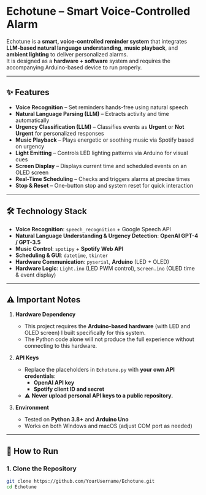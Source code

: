 # Echotune – Smart Voice-Controlled Alarm

Echotune is a **smart, voice-controlled reminder system** that integrates **LLM-based natural language understanding**, **music playback**, and **ambient lighting** to deliver personalized alarms.  
It is designed as a **hardware + software** system and requires the accompanying Arduino-based device to run properly.

---

## ✨ Features

- **Voice Recognition** – Set reminders hands-free using natural speech  
- **Natural Language Parsing (LLM)** – Extracts activity and time automatically  
- **Urgency Classification (LLM)** – Classifies events as **Urgent** or **Not Urgent** for personalized responses  
- **Music Playback** – Plays energetic or soothing music via Spotify based on urgency  
- **Light Emitting** – Controls LED lighting patterns via Arduino for visual cues  
- **Screen Display** – Displays current time and scheduled events on an OLED screen  
- **Real-Time Scheduling** – Checks and triggers alarms at precise times  
- **Stop & Reset** – One-button stop and system reset for quick interaction

---

## 🛠️ Technology Stack

- **Voice Recognition**: `speech_recognition` + Google Speech API  
- **Natural Language Understanding & Urgency Detection**: **OpenAI GPT-4 / GPT-3.5**  
- **Music Control**: `spotipy` + **Spotify Web API**  
- **Scheduling & GUI**: `datetime`, `tkinter`  
- **Hardware Communication**: `pyserial`, **Arduino** (LED + OLED)  
- **Hardware Logic**: `Light.ino` (LED PWM control), `Screen.ino` (OLED time & event display)

---

## ⚠️ Important Notes

1. **Hardware Dependency**  
   - This project requires the **Arduino-based hardware** (with LED and OLED screen) I built specifically for this system.  
   - The Python code alone will not produce the full experience without connecting to this hardware.

2. **API Keys**  
   - Replace the placeholders in `Echotune.py` with **your own API credentials**:  
     - **OpenAI API key**  
     - **Spotify client ID and secret**  
   - ⚠️ **Never upload personal API keys to a public repository.**

3. **Environment**  
   - Tested on **Python 3.8+** and **Arduino Uno**  
   - Works on both Windows and macOS (adjust COM port as needed)

---

## 🚀 How to Run

### 1. Clone the Repository
```bash
git clone https://github.com/YourUsername/Echotune.git
cd Echotune
